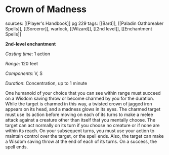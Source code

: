 # Crown of Madness
sources: [[Player's Handbook]] pg 229
tags: [[Bard]], [[Paladin Oathbreaker Spells]], [[Sorceror]], warlock, [[Wizard]], [[2nd level]], [[Enchantment Spells]]

**2nd-level enchantment**

*Casting time*: 1 action

*Range*: 120 feet

*Components*: V, S

*Duration*: Concentration, up to 1 minute

One humanoid of your choice that you can see within range must succeed on a Wisdom saving throw or become charmed by you for the duration. While the target is charmed in this way, a twisted crown of jagged iron appears on its head, and a madness glows in its eyes. The charmed target must use its action before moving on each of its turns to make a melee attack against a creature other than itself that you mentally choose. The target can act normally on its turn if you choose no creature or if none are within its reach. On your subsequent turns, you must use your action to maintain control over the target, or the spell ends. Also, the target can make a Wisdom saving throw at the end of each of its turns. On a success, the spell ends.
